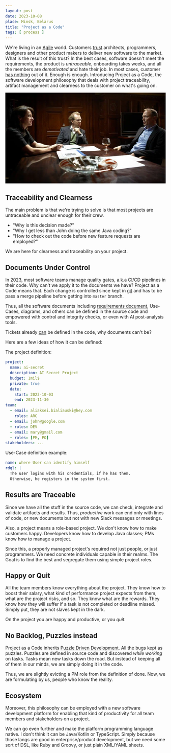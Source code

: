 ```yaml
---
layout: post
date: 2023-10-08
place: Minsk, Belarus
title: "Project as a Code"
tags: [ process ]
---
```


We're living in an [Agile](https://en.wikipedia.org/wiki/Agile_software_development) world.
Customers [trust]() architects, programmers, designers and other product makers to deliver new software
to the market.
What is the result of this trust?
In the best cases, software doesn't meet the requirements,
the product is _untraceable_, onboarding takes weeks,
and all the members are _demotivated_ and hate their job.
In most cases, customer [has nothing](https://www.yegor256.com/2017/11/21/trust-pay-lose.html) out of it.
Enough is enough.
Introducing Project as a Code, the software development philosophy that deals with
project traceability, artifact management and clearness to the customer on what's going on.

<!--more-->

<img src="/assets/images/2023/10/forbrydelsen-board.png">

## Traceability and Clearness

The main problem is that we're trying to solve is that most projects
are untraceable and unclear enough for their crew.

* "Why is this decision made?"
* "Why I get less than John doing the same Java coding?"
* "How to check out the code before new feature requests are employed?"

We are here for clearness and traceability on your project.

## Documents Under Control

In 2023, most software teams manage quality gates, a.k.a CI/CD pipelines
in their code.
Why can't we apply it to the documents we have?
Project as a Code means that.
Each change is controlled since kept in [git](https://en.wikipedia.org/wiki/Git) and has to be pass
a merge pipeline before getting into `master` branch.

Thus, all the software documents including
[requirements document](https://www.yegor256.com/2015/11/10/ten-mistakes-in-specs.html),
Use-Cases, diagrams, and others can be defined in the source code
and empowered with control and integrity checks,
or even with AI post-analysis tools.

Tickets already [can](#no-backlog-puzzles-instead) be defined in the code,
why documents can't be?

Here are a few ideas of how it can be defined:

The project definition:
```yaml
project:
  name: ai-secret
  description: AI Secret Project
  budget: 1mil$
  private: true
  date:
    start: 2023-10-03
    end: 2023-11-30
team:
  - email: aliaksei.bialiauski@hey.com
    roles: ARC
  - email: john@google.com
  - roles: DEV
  - email: mary@gmail.com
  - roles: [PM, PO]
stakeholders: ...
```

Use-Case definition example:
```yaml
name: where User can identify himself
rdql: |
  The user logins with his credentials, if he has them.
  Otherwise, he registers in the system first.
```

## Results are Traceable

Since we have all the stuff in the source code,
we can check, integrate and validate artifacts and results.
Thus, _productive_ work can end only with lines of code, or new documents
but not with new Slack messages or meetings.

Also, a project means a role-based project.
We don't know how to make customers happy.
Developers know how to develop Java classes;
PMs know how to manage a project.

Since this, a properly managed project's required not just people, or just programmers.
We need concrete individuals capable in their realms.
The Goal is to find the best and segregate them using simple project roles.

## Happy or Quit

All the team members know everything about the project.
They know how to boost their salary, what kind of performance
project expects from them, what are the project risks, and so.
They know what are the rewards.
They know how they will suffer if a task is not completed or deadline missed.
Simply put, they are not slaves kept in the dark.

On the project you are happy and productive, or you _quit_.

## No Backlog, Puzzles instead

Project as a Code inherits [Puzzle Driven Development](https://www.yegor256.com/2010/03/04/pdd.html).
All the bugs kept as puzzles.
Puzzles are defined in source code and discovered
_while working_ on tasks.
Tasks mean new tasks down the road.
But instead of keeping all of them in our minds,
we are simply doing it in the code.

Thus, we are slightly evicting
a PM role from the definition of done.
Now, we are formulating by us, people who know the reality.

## Ecosystem

Moreover, this philosophy can be employed with
a new software development platform for enabling that kind of
productivity for all team members and stakeholders on a project.

We can go even further and make the platform programming language native.
I don't think it can be Java/Kotlin or TypeScript.
Simply because those langs are good in enterprise/product development,
but we need some sort of DSL, like Ruby and Groovy, or
just plain XML/YAML sheets.
